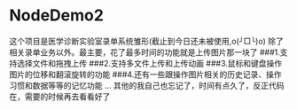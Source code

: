 # NodeDemo2
这个项目是医学诊断实验室录单系统雏形(截止到今日还未被使用,o(╯□╰)o)
除了相关录单业务以外。最主要，花了最多时间的功能就是上传图片那一块了
###1.支持选择文件和拖拽上传
###2.支持多文件上传和上传动画
###3.鼠标和键盘操作图片的位移和翻滚旋转的功能
###4.还有一些跟操作图片相关的历史记录、操作习惯和数据等等的记忆功能
...
其他的我自己也忘记了，时间有点久了，反正代码在，需要的时候再去看看好了

